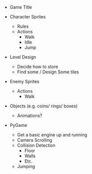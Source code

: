 - Game Title

- Character Sprites
	- Rules
	- Actions
		- Walk
		- Idle
		- Jump
- Level Design
	- Decide how to store
	- Find some / Design Some tiles
- Enemy Sprites
	- Actions
		- Walk
- Objects (e.g. coins/ rings/ boxes)
	- Animations? 
	
- PyGame
	- Get a basic engine up and running
	- Camera Scrolling
	- Collision Detection 
		- Floor
		- Walls
		- Etc.
	- Jumping
